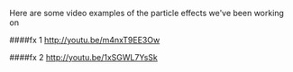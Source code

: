 Here are some video examples of the particle effects we've been working on 

####fx 1
http://youtu.be/m4nxT9EE3Ow

####fx 2
http://youtu.be/1xSGWL7YsSk



